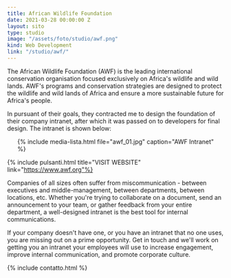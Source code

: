 ```yaml
---
title: African Wildlife Foundation
date: 2021-03-28 00:00:00 Z
layout: sito
type: studio
image: "/assets/foto/studio/awf.png"
kind: Web Development
link: "/studio/awf/"
---
```

The African Wildlife Foundation (AWF) is the leading international conservation organisation focused exclusively on Africa's wildlife and wild lands. AWF's programs and conservation strategies are designed to protect the wildlife and wild lands of Africa and ensure a more sustainable future for Africa's people.

In pursuant of their goals, they contracted me to design the foundation of their company intranet, after which it was passed on to developers for final design. The intranet is shown below:

<div class="media logos">
<ul>
{% include media-lista.html file="awf_01.jpg" caption="AWF Intranet" %}
<div class="break"></div>
</ul>
</div>

{% include pulsanti.html title="VISIT WEBSITE" link="https://www.awf.org"%}

Companies of all sizes often suffer from miscommunication - between executives and middle-management, between departments, between locations, etc. Whether you're trying to collaborate on a document, send an announcement to your team, or gather feedback from your entire department, a well-designed intranet is the best tool for internal communications.

If your company doesn't have one, or you have an intranet that no one uses, you are missing out on a prime opportunity. Get in touch and we'll work on getting you an intranet your employees will use to increase engagement, improve internal communication, and promote corporate culture.

{% include contatto.html %}